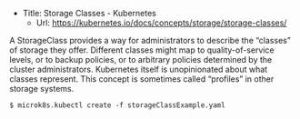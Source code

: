 * Title:	Storage Classes - Kubernetes
  * Url:	https://kubernetes.io/docs/concepts/storage/storage-classes/

A StorageClass provides a way for administrators to describe the “classes” 
of storage they offer. Different classes might map to quality-of-service levels, 
or to backup policies, or to arbitrary policies determined by the cluster administrators. 
Kubernetes itself is unopinionated about what classes represent. 
This concept is sometimes called “profiles” in other storage systems.

```
$ microk8s.kubectl create -f storageClassExample.yaml
```